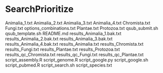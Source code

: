 # SearchPrioritize
Animalia_1.txt
Animalia_2.txt
Animalia_3.txt
Animalia_4.txt
Chromista.txt
Fungi.txt
options_combinations.txt
Plantae.txt
Protozoa.txt
qsub_submit.sh
qsub_template.sh
README.md
results_Animalia_1.bak.txt
results_Animalia_2.bak.txt
results_Animalia_3.bak.txt
results_Animalia_4.bak.txt
results_Animalia.txt
results_Chromista.txt
results_Fungi.txt
results_Plantae.txt
results_Protozoa.txt
results_qc_Chromista.txt
results_qc_Fungi.txt
results_qc_Plantae.txt
script_assembly.R
script_genome.R
script_google.py
script_google.sh
script_pubmed.R
script_search.sh
script_species.txt
